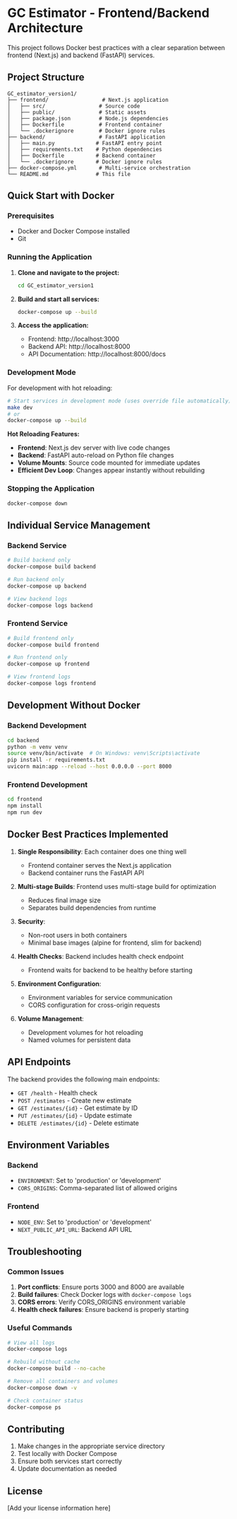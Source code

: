 # GC Estimator - Frontend/Backend Architecture

This project follows Docker best practices with a clear separation between frontend (Next.js) and backend (FastAPI) services.

## Project Structure

```
GC_estimator_version1/
├── frontend/                 # Next.js application
│   ├── src/                 # Source code
│   ├── public/              # Static assets
│   ├── package.json         # Node.js dependencies
│   ├── Dockerfile           # Frontend container
│   └── .dockerignore        # Docker ignore rules
├── backend/                 # FastAPI application
│   ├── main.py             # FastAPI entry point
│   ├── requirements.txt    # Python dependencies
│   ├── Dockerfile          # Backend container
│   └── .dockerignore       # Docker ignore rules
├── docker-compose.yml       # Multi-service orchestration
└── README.md               # This file
```

## Quick Start with Docker

### Prerequisites
- Docker and Docker Compose installed
- Git

### Running the Application

1. **Clone and navigate to the project:**
   ```bash
   cd GC_estimator_version1
   ```

2. **Build and start all services:**
   ```bash
   docker-compose up --build
   ```

3. **Access the application:**
   - Frontend: http://localhost:3000
   - Backend API: http://localhost:8000
   - API Documentation: http://localhost:8000/docs

### Development Mode

For development with hot reloading:

```bash
# Start services in development mode (uses override file automatically)
make dev
# or
docker-compose up --build
```

**Hot Reloading Features:**
- **Frontend**: Next.js dev server with live code changes
- **Backend**: FastAPI auto-reload on Python file changes
- **Volume Mounts**: Source code mounted for immediate updates
- **Efficient Dev Loop**: Changes appear instantly without rebuilding

### Stopping the Application

```bash
docker-compose down
```

## Individual Service Management

### Backend Service
```bash
# Build backend only
docker-compose build backend

# Run backend only
docker-compose up backend

# View backend logs
docker-compose logs backend
```

### Frontend Service
```bash
# Build frontend only
docker-compose build frontend

# Run frontend only
docker-compose up frontend

# View frontend logs
docker-compose logs frontend
```

## Development Without Docker

### Backend Development
```bash
cd backend
python -m venv venv
source venv/bin/activate  # On Windows: venv\Scripts\activate
pip install -r requirements.txt
uvicorn main:app --reload --host 0.0.0.0 --port 8000
```

### Frontend Development
```bash
cd frontend
npm install
npm run dev
```

## Docker Best Practices Implemented

1. **Single Responsibility**: Each container does one thing well
   - Frontend container serves the Next.js application
   - Backend container runs the FastAPI API

2. **Multi-stage Builds**: Frontend uses multi-stage build for optimization
   - Reduces final image size
   - Separates build dependencies from runtime

3. **Security**: 
   - Non-root users in both containers
   - Minimal base images (alpine for frontend, slim for backend)

4. **Health Checks**: Backend includes health check endpoint
   - Frontend waits for backend to be healthy before starting

5. **Environment Configuration**: 
   - Environment variables for service communication
   - CORS configuration for cross-origin requests

6. **Volume Management**: 
   - Development volumes for hot reloading
   - Named volumes for persistent data

## API Endpoints

The backend provides the following main endpoints:
- `GET /health` - Health check
- `POST /estimates` - Create new estimate
- `GET /estimates/{id}` - Get estimate by ID
- `PUT /estimates/{id}` - Update estimate
- `DELETE /estimates/{id}` - Delete estimate

## Environment Variables

### Backend
- `ENVIRONMENT`: Set to 'production' or 'development'
- `CORS_ORIGINS`: Comma-separated list of allowed origins

### Frontend
- `NODE_ENV`: Set to 'production' or 'development'
- `NEXT_PUBLIC_API_URL`: Backend API URL

## Troubleshooting

### Common Issues

1. **Port conflicts**: Ensure ports 3000 and 8000 are available
2. **Build failures**: Check Docker logs with `docker-compose logs`
3. **CORS errors**: Verify CORS_ORIGINS environment variable
4. **Health check failures**: Ensure backend is properly starting

### Useful Commands

```bash
# View all logs
docker-compose logs

# Rebuild without cache
docker-compose build --no-cache

# Remove all containers and volumes
docker-compose down -v

# Check container status
docker-compose ps
```

## Contributing

1. Make changes in the appropriate service directory
2. Test locally with Docker Compose
3. Ensure both services start correctly
4. Update documentation as needed

## License

[Add your license information here]
